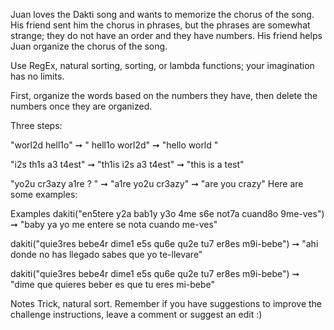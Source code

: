 Juan loves the Dakti song and wants to memorize the chorus of the song. His friend sent him the chorus in phrases, but the phrases are somewhat strange; they do not have an order and they have numbers. His friend helps Juan organize the chorus of the song.

Use RegEx, natural sorting, sorting, or lambda functions; your imagination has no limits.

First, organize the words based on the numbers they have, then delete the numbers once they are organized.

Three steps:

"worl2d hell1o" ➞ " hell1o worl2d" ➞ "hello world "

"i2s th1s a3 t4est" ➞ "th1is i2s a3 t4est" ➞ "this is a test"

"yo2u cr3azy a1re ? " ➞  "a1re yo2u cr3azy" ➞ "are you crazy"
Here are some examples:

Examples
dakiti("en5tere y2a bab1y y3o 4me s6e not7a cuand8o 9me-ves") ➞ "baby ya yo me entere se nota cuando me-ves"

dakiti("quie3res bebe4r dime1 e5s qu6e qu2e tu7 er8es m9i-bebe") ➞ "ahi donde no has llegado sabes que yo te-llevare"

dakiti("quie3res bebe4r dime1 e5s qu6e qu2e tu7 er8es m9i-bebe") ➞ "dime que quieres beber es que tu eres mi-bebe"

Notes
Trick, natural sort.
Remember if you have suggestions to improve the challenge instructions, leave a comment or suggest an edit :)